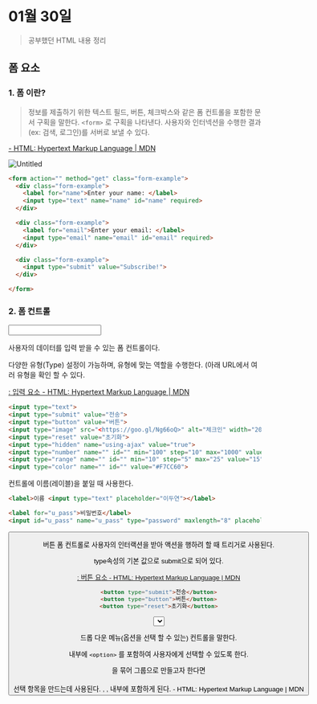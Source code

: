 # 01월 30일

> 공부했던 HTML 내용 정리

## 폼 요소

### 1. 폼 이란?

> 정보를 제출하기 위한 텍스트 필드, 버튼, 체크박스와 같은 폼 컨트롤을 포함한 문서 구획을 말한다. `<form>` 로 구획을 나타낸다. 사용자와 인터넥션을 수행한 결과(ex: 검색, 로그인)를 서버로 보낼 수 있다.

[- HTML: Hypertext Markup Language | MDN](https://developer.mozilla.org/ko/docs/Web/HTML/Element/form)

![Untitled](https://s3-us-west-2.amazonaws.com/secure.notion-static.com/9b0f2677-44a7-466d-980f-6d9edfd079b0/Untitled.png)

```html
<form action="" method="get" class="form-example">
  <div class="form-example">
    <label for="name">Enter your name: </label>
    <input type="text" name="name" id="name" required>
  </div>

  <div class="form-example">
    <label for="email">Enter your email: </label>
    <input type="email" name="email" id="email" required>
  </div>

  <div class="form-example">
    <input type="submit" value="Subscribe!">
  </div>

</form>
```

### 2. 폼 컨트롤

<input>

사용자의 데이터를 입력 받을 수 있는 폼 컨트롤이다.

다양한 유형(Type) 설정이 가능하며, 유형에 맞는 역할을 수행한다. (아래 URL에서 여러 유형을 확인 할 수 있다.

[: 입력 요소 - HTML: Hypertext Markup Language | MDN](https://developer.mozilla.org/ko/docs/Web/HTML/Element/Input)

```html
<input type="text">
<input type="submit" value="전송">
<input type="button" value="버튼">
<input type="image" src="<https://goo.gl/Ng66oQ>" alt="체크인" width="20" height="20">
<input type="reset" value="초기화">
<input type="hidden" name="using-ajax" value="true">
<input type="number" name="" id="" min="100" step="10" max="1000" value="150">
<input type="range" name="" id="" min="10" step="5" max="25" value="15">
<input type="color" name="" id="" value="#F7CC60">
```

<label>

컨트롤에 이름(레이블)을 붙일 때 사용한다.

```html
<label>이름 <input type="text" placeholder="이두연"></label>

<label for="u_pass">비밀번호</label>
<input id="u_pass" name="u_pass" type="password" maxlength="8" placeholder="비밀번호 8자리를 입력해주세요">
```

<button>

버튼 폼 컨트롤로 사용자의 인터랙션을 받아 액션을 행하려 할 때 트리거로 사용된다.

type속성의 기본 값으로 submit으로 되어 있다.

[: 버튼 요소 - HTML: Hypertext Markup Language | MDN](https://developer.mozilla.org/ko/docs/Web/HTML/Element/button)

```html
<button type="submit">전송</button>
<button type="button">버튼</button>
<button type="reset">초기화</button>
```

**<select>**

드롭 다운 메뉴(옵션을 선택 할 수 있는) 컨트롤을 말한다.

내부에 `<option>` 를 포함하여 사용자에게 선택할 수 있도록 한다.

<option>을 묶어 그룹으로 만들고자 한다면 <optgroup> 요소를 사용하고,

[- HTML: Hypertext Markup Language | MDN](https://developer.mozilla.org/ko/docs/Web/HTML/Element/select)

```html
<label for="pet-select">Choose a pet:</label>

<select name="pets" id="pet-select">
    <option value="">--Please choose an option--</option>
    <option value="dog">Dog</option>
    <option value="cat">Cat</option>
    <option value="hamster">Hamster</option>
    <option value="parrot">Parrot</option>
    <option value="spider">Spider</option>
    <option value="goldfish">Goldfish</option>
</select>
```

<option>

선택 항목을 만드는데 사용된다.

<select>, <datalist>, <optgroup> 내부에 포함하게 된다.

[- HTML: Hypertext Markup Language | MDN](https://developer.mozilla.org/ko/docs/Web/HTML/Element/option)

<optgroup>

<option> 컨트를을 그룹지을 때 사용됨.

[- HTML: Hypertext Markup Language | MDN](https://developer.mozilla.org/ko/docs/Web/HTML/Element/optgroup)

```html
<label for="dino-select">Choose a dinosaur:</label>
<select id="dino-select">
    <optgroup label="Theropods">
        <option>Tyrannosaurus</option>
        <option>Velociraptor</option>
        <option>Deinonychus</option>
    </optgroup>
    <optgroup label="Sauropods">
        <option>Diplodocus</option>
        <option>Saltasaurus</option>
        <option>Apatosaurus</option>
    </optgroup>
</select>
```



**<textarea>**

멀티라인 일반 텍스트 편집 컨트롤을 말한다.

[- HTML: Hypertext Markup Language | MDN](https://developer.mozilla.org/ko/docs/Web/HTML/Element/textarea)

![Untitled](https://s3-us-west-2.amazonaws.com/secure.notion-static.com/81792ac6-4492-4883-81ac-c9427ab632a5/Untitled.png)

```html
<label for="story">Tell us your story:</label>

<textarea id="story" name="story"
          rows="5" cols="33">
It was a dark and stormy night...
</textarea>
```

<fieldset>

하나 이상의 폼 컨트롤을 그룹화 하는데 사용된다.

[: 필드셋 요소 - HTML: Hypertext Markup Language | MDN](https://developer.mozilla.org/ko/docs/Web/HTML/Element/fieldset)

![Untitled](https://s3-us-west-2.amazonaws.com/secure.notion-static.com/9a2f5de6-2663-41e8-935c-be8a720ada3d/Untitled.png)

```html
<form>
  <fieldset>
    <legend>Choose your favorite monster</legend>

    <input type="radio" id="kraken" name="monster">
    <label for="kraken">Kraken</label><br/>

    <input type="radio" id="sasquatch" name="monster">
    <label for="sasquatch">Sasquatch</label><br/>

    <input type="radio" id="mothman" name="monster">
    <label for="mothman">Mothman</label>
  </fieldset>
</form>
```

<legend>

`<fieldset>` 컨트롤의 레이블(이름)을 설정하는 컨트롤.

<output>

계산된 결과를 출력하는 컨트롤.

[: 출력 요소 - HTML: Hypertext Markup Language | MDN](https://developer.mozilla.org/ko/docs/Web/HTML/Element/output)

```html
<form oninput="result.value=parseInt(a.value)+parseInt(b.value)">
  <input type="range" id="b" name="b" value="50" /> +
  <input type="number" id="a" name="a" value="10" /> =
  <output name="result" for="a b">60</output>
</form>
```

![Untitled](https://s3-us-west-2.amazonaws.com/secure.notion-static.com/b3837303-bcde-47c2-9836-b4e852325262/Untitled.png)

**<datalist>**

데이터 목록 요소 컨테이너 컨트롤.

내부에 <option> 요소를 사용해 항목을 만든다.

[- HTML: Hypertext Markup Language | MDN](https://developer.mozilla.org/ko/docs/Web/HTML/Element/datalist)

![Untitled](https://s3-us-west-2.amazonaws.com/secure.notion-static.com/2098bc51-315e-45d1-b9c6-b3f0d08851f8/Untitled.png)

```html
<label for="ice-cream-choice">Choose a flavor:</label>
<input list="ice-cream-flavors" id="ice-cream-choice" name="ice-cream-choice" />

<datalist id="ice-cream-flavors">
    <option value="Chocolate">
    <option value="Coconut">
    <option value="Mint">
    <option value="Strawberry">
    <option value="Vanilla">
</datalist>
```

<progress>

작업의 완료 진행 상황을 표시하는데 사용되는 컨트롤.

[- HTML: Hypertext Markup Language | MDN](https://developer.mozilla.org/ko/docs/Web/HTML/Element/progress)

```html
<label for="file">File progress:</label>

<progress id="file" max="100" value="70"> 70% </progress>
```

![Untitled](https://s3-us-west-2.amazonaws.com/secure.notion-static.com/00f815e7-aff6-4180-a4d3-2fa14ff9f949/Untitled.png)

<meter>

알려진 범위 내에서의 스칼라 측정 또는 분포 비율을 나타내는 컨트롤. (게이지(gauge)라고도 불림)

디스크 사용 현황, 쿼리 결과의 관련성, 특정 후보에 대한 투표율 등이 해당됨.

[- HTML: Hypertext Markup Language | MDN](https://developer.mozilla.org/ko/docs/Web/HTML/Element/meter)

```html
<label for="fuel">Fuel level:</label>

<meter id="fuel"
       min="0" max="100"
       low="33" high="66" optimum="80"
       value="50">
    at 50/100
</meter>
```

![Untitled](https://s3-us-west-2.amazonaws.com/secure.notion-static.com/04b8c6ca-c4c9-483a-923b-d32de73f7ec0/Untitled.png)